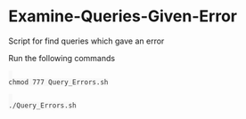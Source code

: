# Examine-Queries-Given-Error
Script for find queries which gave an error

Run the following commands
<pre id="example"><code class="language-lang"  style="color: #333; background: #f8f8f8;"> 
chmod 777 Query_Errors.sh
</code></pre>


<pre id="example"><code class="language-lang"  style="color: #333; background: #f8f8f8;"> 
./Query_Errors.sh
</code></pre>

